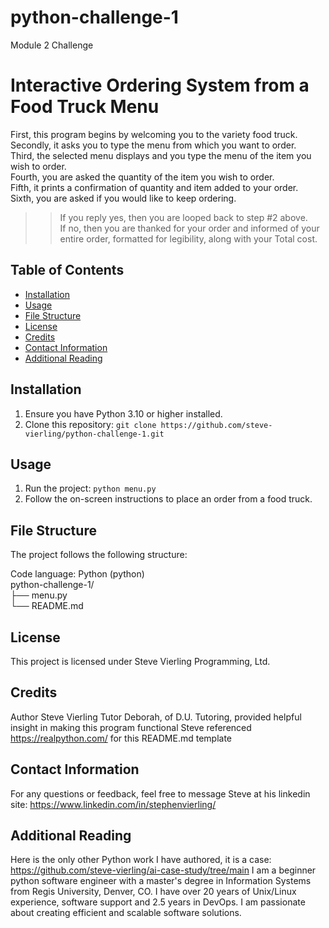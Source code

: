 # python-challenge-1
Module 2 Challenge

# Interactive Ordering System from a Food Truck Menu

First, this program begins by welcoming you to the variety food truck.    
Secondly, it asks you to type the menu from which you want to order.\
Third, the selected menu displays and you type the menu of the item you wish to order.\
Fourth, you are asked the quantity of the item you wish to order.\
Fifth, it prints a confirmation of quantity and item added to your order.\
Sixth, you are asked if you would like to keep ordering.    
 > > If you reply yes, then you are looped back to step #2 above.    
 > > If no, then you are thanked for your order and informed of your entire order, formatted for legibility, along with your Total cost.

## Table of Contents

- [Installation](#installation)
- [Usage](#usage)
- [File Structure](#file-structure)
- [License](#license)
- [Credits](#credits)
- [Contact Information](#contact-information)
- [Additional Reading](#additional-reading)

## Installation

1. Ensure you have Python 3.10 or higher installed.
2. Clone this repository: `git clone https://github.com/steve-vierling/python-challenge-1.git`

## Usage

1. Run the project: `python menu.py`
2. Follow the on-screen instructions to place an order from a food truck.

## File Structure

The project follows the following structure:

Code language: Python (python)\
python-challenge-1/\
├── menu.py\
└── README.md

## License
This project is licensed under Steve Vierling Programming, Ltd.

## Credits
Author Steve Vierling
Tutor Deborah, of D.U. Tutoring, provided helpful insight in making this program functional
Steve referenced https://realpython.com/ for this README.md template

## Contact Information
For any questions or feedback, feel free to message Steve at his linkedin site: https://www.linkedin.com/in/stephenvierling/

## Additional Reading 
Here is the only other Python work I have authored, it is a case: https://github.com/steve-vierling/ai-case-study/tree/main
I am a beginner python software engineer with a master's degree in Information Systems from Regis University, Denver, CO. I have over 20 years of Unix/Linux experience, software support and 2.5 years in DevOps.  I am passionate about creating efficient and scalable software solutions.



